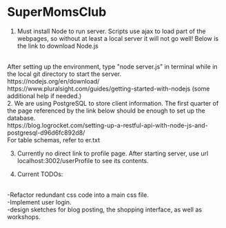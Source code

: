 # SuperMomsClub

1. Must install Node to run server. Scripts use ajax to load part of the webpages, so without at least a local server it will not go well! Below is the link to download Node.js 
<br />
After setting up the environment, type "node server.js" in terminal while in the local git directory to start the server.
<br />
https://nodejs.org/en/download/
<br />
https://www.pluralsight.com/guides/getting-started-with-nodejs (some additional help if needed.)
<br />
2. We are using PostgreSQL to store client information. The first quarter of the page referenced by the link below should be enough to set up the database.
<br />
https://blog.logrocket.com/setting-up-a-restful-api-with-node-js-and-postgresql-d96d6fc892d8/
<br />
For table schemas, refer to er.txt

3. Currently no direct link to profile page. After starting server, use url localhost:3002/userProfile to see its contents.

4. Current TODOs:
<br />
-Refactor redundant css code into a main css file. 
<br />
-Implement user login.
<br />
-design sketches for blog posting, the shopping interface, as well as workshops.
<br />
